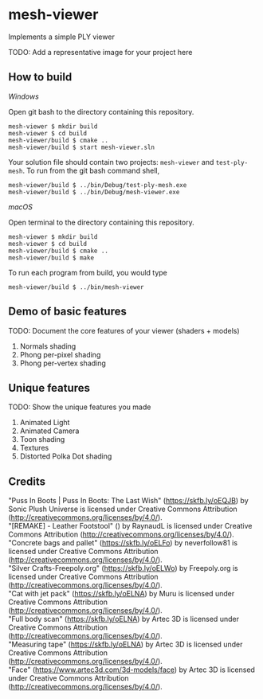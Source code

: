 # mesh-viewer

Implements a simple PLY viewer

TODO: Add a representative image for your project here

## How to build

*Windows*

Open git bash to the directory containing this repository.

```
mesh-viewer $ mkdir build
mesh-viewer $ cd build
mesh-viewer/build $ cmake ..
mesh-viewer/build $ start mesh-viewer.sln
```

Your solution file should contain two projects: `mesh-viewer` and `test-ply-mesh`.
To run from the git bash command shell, 

```
mesh-viewer/build $ ../bin/Debug/test-ply-mesh.exe
mesh-viewer/build $ ../bin/Debug/mesh-viewer.exe
```

*macOS*

Open terminal to the directory containing this repository.

```
mesh-viewer $ mkdir build
mesh-viewer $ cd build
mesh-viewer/build $ cmake ..
mesh-viewer/build $ make
```

To run each program from build, you would type

```
mesh-viewer/build $ ../bin/mesh-viewer
```

## Demo of basic features

TODO: Document the core features of your viewer (shaders + models)
1. Normals shading
2. Phong per-pixel shading
3. Phong per-vertex shading

## Unique features 

TODO: Show the unique features you made

1. Animated Light
2. Animated Camera
3. Toon shading
4. Textures
5. Distorted Polka Dot shading

## Credits

"Puss In Boots | Puss In Boots: The Last Wish" (https://skfb.ly/oEQJB) by Sonic Plush Universe is licensed under Creative Commons Attribution (http://creativecommons.org/licenses/by/4.0/).\
"[REMAKE] - Leather Footstool" () by RaynaudL is licensed under Creative Commons Attribution (http://creativecommons.org/licenses/by/4.0/).\
"Concrete bags and pallet" (https://skfb.ly/oELFo) by neverfollow81 is licensed under Creative Commons Attribution (http://creativecommons.org/licenses/by/4.0/).\
"Silver Crafts-Freepoly.org" (https://skfb.ly/oELWo) by Freepoly.org is licensed under Creative Commons Attribution (http://creativecommons.org/licenses/by/4.0/).\
"Cat with jet pack" (https://skfb.ly/oELNA) by Muru is licensed under Creative Commons Attribution (http://creativecommons.org/licenses/by/4.0/).\
"Full body scan" (https://skfb.ly/oELNA) by Artec 3D is licensed under Creative Commons Attribution (http://creativecommons.org/licenses/by/4.0/).\
"Measuring tape" (https://skfb.ly/oELNA) by Artec 3D is licensed under Creative Commons Attribution (http://creativecommons.org/licenses/by/4.0/).\
"Face" (https://www.artec3d.com/3d-models/face) by Artec 3D is licensed under Creative Commons Attribution (http://creativecommons.org/licenses/by/4.0/).

